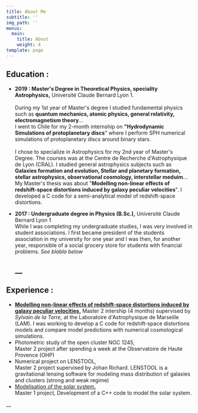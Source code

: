 ```yaml
---
title: About Me
subtitle: ''
img_path: ''
menus:
  main:
    title: About
    weight: 4
template: page
---
```

## **Education :**

* **2019 : Master's Degree in Theoretical Physics, speciality Astrophysics,** 
  Université Claude Bernard Lyon 1. \
  \
  During my 1st year of Master's degree I studied fundamental physics such as **quantum mechanics, atomic physics, general relativity, electromagnetism theory**... \
  I went to Chile for my 2-month internship on **"Hydrodynamic Simulations of protoplanetary discs**" where I perform SPH  numerical simulations of protoplanetary discs around binary stars.\
  \
  I chose to specialize in Astrophysics for my 2nd year of Master's Degree. The courses was at the Centre de Recherche d'Astrophysique de Lyon (CRAL). I studied general astrophysics subjects such as **Galaxies formation and evolution, Stellar and planetary formation, stellar astrophysics, observational cosmology, interstellar meduim**... \
  My Master's thesis was about "**Modelling non-linear effects of redshift-space distortions induced by galaxy peculiar velocities**". I developed a C code for a semi-analytical model of redshift-space distortions. 



* **2017 : Undergraduate degree in Physics (B.Sc.),** 
  Université Claude Bernard Lyon 1
  \
  While I was completing my undergraduate studies, I was very involved in student associations. I first became president of the students association in my university for one year and I was then, for another year, responsible of a social grocery store for students with financial problems.  _See blabla below_
  ## __

## Experience :

* [**Modelling non-linear effects of redshift-space distortions induced by galaxy peculiar velocities,**](https://github.com/antoine-rocher/Master-2-internship)
  Master 2 intership (4 months) supervised by _Sylvain de la Torre,_ at the Laboratoire d'Astrophysique de Marseille (LAM).
  I was working to develop a C code for redshift-space distortions models and compare model predictions with numerical cosmological simulations.
* Photometric study of the open cluster NGC 1245,\
  Master 2 project after spending a week at the Observatoire de Haute Provence (OHP)
* Numerical project on LENSTOOL,\
  Master 2 project supervised by Johan Richard. LENSTOOL is a gravitational lensing software for modeling mass distribution of galaxies and clusters (strong and weak regime)
* [Modelisation of the solar system.](https://github.com/antoine-rocher/Master-1-project-Solar-system)\
  Master 1 project, Development of a C++ code to model the solar system.





__
